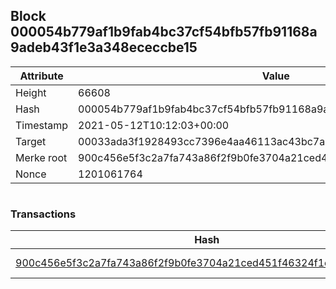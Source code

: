 ## Block 000054b779af1b9fab4bc37cf54bfb57fb91168a9adeb43f1e3a348ececcbe15

Attribute | Value
--- | ---
Height | 66608
Hash | 000054b779af1b9fab4bc37cf54bfb57fb91168a9adeb43f1e3a348ececcbe15
Timestamp | 2021-05-12T10:12:03+00:00
Target | 00033ada3f1928493cc7396e4aa46113ac43bc7ac52aab5d08e3934913716f64
Merke root | 900c456e5f3c2a7fa743a86f2f9b0fe3704a21ced451f46324f1e1618583fb11
Nonce | 1201061764

```

```

### Transactions

Hash | Amount
--- | ---
[900c456e5f3c2a7fa743a86f2f9b0fe3704a21ced451f46324f1e1618583fb11](900c456e5f3c2a7fa743a86f2f9b0fe3704a21ced451f46324f1e1618583fb11.md) | 10.00000000 SKEPTI 

